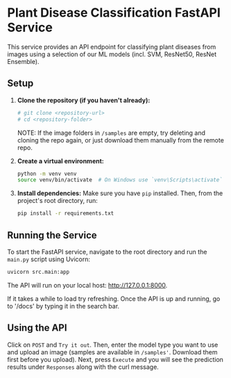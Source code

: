 # Plant Disease Classification FastAPI Service

This service provides an API endpoint for classifying plant diseases from images using a selection of our ML models (incl. SVM, ResNet50, ResNet Ensemble).

## Setup

1.  **Clone the repository (if you haven't already):**
    ```bash
    # git clone <repository-url>
    # cd <repository-folder>
    ```

    NOTE: If the image folders in `/samples` are empty, try deleting and cloning the repo again, or just download them manually from the remote repo. 

2.  **Create a virtual environment:**
    ```bash
    python -m venv venv
    source venv/bin/activate  # On Windows use `venv\Scripts\activate`
    ```

3.  **Install dependencies:**
    Make sure you have `pip` installed. Then, from the project's root directory, run:
    ```bash
    pip install -r requirements.txt
    ```

## Running the Service

To start the FastAPI service, navigate to the root directory and run the `main.py` script using Uvicorn:

```bash
uvicorn src.main:app
```

The API will run on your local host: http://127.0.0.1:8000.

If it takes a while to load try refreshing. Once the API is up and running, go to '/docs' by typing it in the search bar.

## Using the API

Click on `POST` and `Try it out`. Then, enter the model type you want to use and upload an image (samples are available in `/samples'`. Download them first before you upload). Next, press `Execute` and you will see the prediction results under `Responses` along with the curl message.